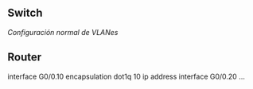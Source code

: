 ## Switch
*Configuración normal de VLANes*

## Router
interface G0/0.10
encapsulation dot1q 10
ip address <ip> <mask>
interface G0/0.20
...


